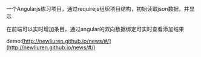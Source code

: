 一个Angularjs练习项目，通过requirejs组织项目结构，初始读取json数据，并显示

在前端可以实时增加条目，通过angular的双向数据绑定可实时查看添加结果

demo:[http://newliuren.github.io/news/#/](http://newliuren.github.io/news/#/)
